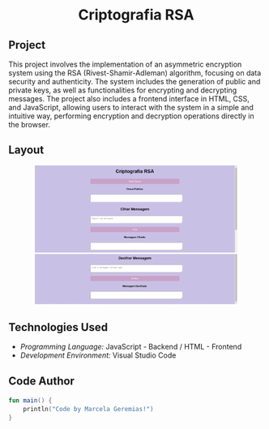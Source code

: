 <h1 align="center">Criptografia RSA </h1>

## Project
This project involves the implementation of an asymmetric encryption system using the RSA (Rivest-Shamir-Adleman) algorithm, focusing on data security and authenticity. The system includes the generation of public and private keys, as well as functionalities for encrypting and decrypting messages. The project also includes a frontend interface in HTML, CSS, and JavaScript, allowing users to interact with the system in a simple and intuitive way, performing encryption and decryption operations directly in the browser.

## Layout
<div align="center">
  <img src="./imagens/criptografia_RSA1.png" alt="App Screenshot" width="400"/>
  <img src="./imagens/criptografia_RSA2.png" alt="App Screenshot" width="400"/>
</div>

## Technologies Used
- *Programming Language:* JavaScript - Backend / HTML - Frontend
- *Development Environment:* Visual Studio Code

## Code Author
```kotlin
fun main() {
    println("Code by Marcela Geremias!")
}